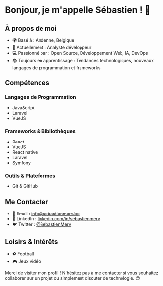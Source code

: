 # Bonjour, je m'appelle Sébastien ! 👋

## À propos de moi

- 🌍 Basé à : Andenne, Belgique
- 💼 Actuellement : Analyste développeur
- 💻 Passionné par : Open Source, Développement Web, IA, DevOps
- 📚 Toujours en apprentissage : Tendances technologiques, nouveaux langages de programmation et frameworks

## Compétences

### Langages de Programmation

- JavaScript
- Laravel
- VueJS

### Frameworks & Bibliothèques

- React
- VueJS
- React native
- Laravel
- Symfony

### Outils & Plateformes

- Git & GitHub

## Me Contacter

- 📧 Email : [info@sebastienmerv.be](mailto:info@sebastienmerv.be)
- 💼 LinkedIn : [linkedin.com/in/sebastienmerv](https://www.linkedin.com/in/sebastienmerv)
- 🐦 Twitter : [@SebastienMerv](https://twitter.com/SebastienMerv)

## Loisirs & Intérêts

- ⚽ Football
- 🎮 Jeux vidéo

Merci de visiter mon profil ! N'hésitez pas à me contacter si vous souhaitez collaborer sur un projet ou simplement discuter de technologie. 😊

